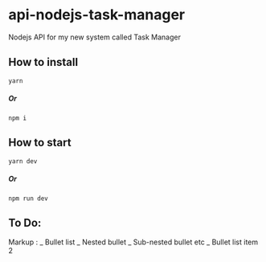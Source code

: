 # api-nodejs-task-manager

Nodejs API for my new system called Task Manager

## How to install

```
yarn
```

##### Or

```
npm i
```

## How to start

```
yarn dev
```

##### Or

```
npm run dev
```

## To Do:

Markup : _ Bullet list
_ Nested bullet
_ Sub-nested bullet etc
_ Bullet list item 2
